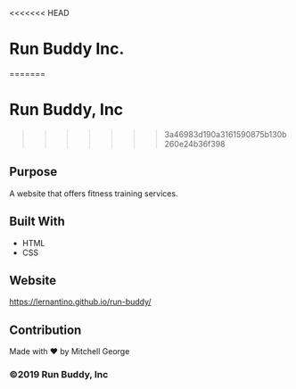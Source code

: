 <<<<<<< HEAD
# Run Buddy Inc.
=======
# Run Buddy, Inc
>>>>>>> 3a46983d190a3161590875b130b260e24b36f398

## Purpose
A website that offers fitness training services. 

## Built With
* HTML
* CSS

## Website
https://lernantino.github.io/run-buddy/

## Contribution
Made with ❤️ by Mitchell George

### ©️2019 Run Buddy, Inc 
